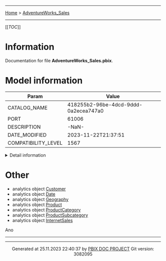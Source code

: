 ----

 [Home](../home.md) > [AdventureWorks_Sales](index.md)

----
[[_TOC_]]

# Information

Documentation for file **AdventureWorks_Sales.pbix**.

# Model information

| Param  | Value  |
|---|---|
| CATALOG_NAME | 418255b2-96be-4dcd-9ddd-0a2ecea747a0|
| PORT | 61006|
| DESCRIPTION | -NaN-|
| DATE_MODIFIED | 2023-11-22T21:37:51|
| COMPATIBILITY_LEVEL | 1567|


<details>
<summary>Detail information</summary>

 | Param  | Value  |
|---|---|
| Catalog_name | 418255b2-96be-4dcd-9ddd-0a2ecea747a0 |
| Port | 61006 |
| Full filename | C:\prog\python\pbix_doc\tests\input\AdventureWorks_Sales2.pbix |
| Description | -NaN- |
| Roles | *,ActAsUsers |
| Date modified | 2023-11-22T21:37:51 |
| Compatibility level | 1567 |
| Type | 3 |
| Version | 4 |
| Database id | 418255b2-96be-4dcd-9ddd-0a2ecea747a0 |
| Database guid | -NaN- |
| Date queried | 2023-11-22T21:38:05 |
| Currently used | True |
| Popularity | 176.0 |
| Weightedpopularity | 84.16666666666667 |
| Clientcacherefreshpolicy | 4294967295 |
| Encryption level | Analysis Services 2019 |

</details>





# Other

- analytics object [Customer](./SSAS__ssas_azure/analytics_object_Customer.md)
- analytics object [Date](./SSAS__ssas_azure/analytics_object_Date.md)
- analytics object [Geography](./SSAS__ssas_azure/analytics_object_Geography.md)
- analytics object [Product](./SSAS__ssas_azure/analytics_object_Product.md)
- analytics object [ProductCategory](./SSAS__ssas_azure/analytics_object_ProductCategory.md)
- analytics object [ProductSubcategory](./SSAS__ssas_azure/analytics_object_ProductSubcategory.md)
- analytics object [InternetSales](./SSAS__ssas_azure/analytics_object_InternetSales.md)




Ano


----

----
<p style="text-align:center"> Generated at 25.11.2023 22:40:37 by <a href='https://github.com/dop12/pbix_doc'>PBIX DOC PROJECT</a> Git version: 3082095</p>
